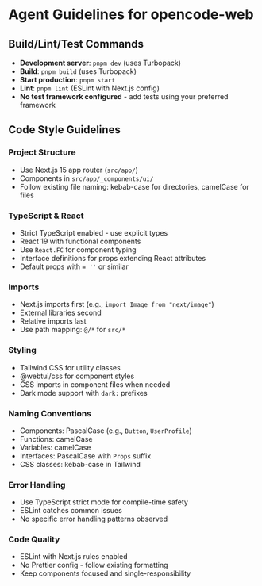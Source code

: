 # Agent Guidelines for opencode-web

## Build/Lint/Test Commands

- **Development server**: `pnpm dev` (uses Turbopack)
- **Build**: `pnpm build` (uses Turbopack)
- **Start production**: `pnpm start`
- **Lint**: `pnpm lint` (ESLint with Next.js config)
- **No test framework configured** - add tests using your preferred framework

## Code Style Guidelines

### Project Structure
- Use Next.js 15 app router (`src/app/`)
- Components in `src/app/_components/ui/`
- Follow existing file naming: kebab-case for directories, camelCase for files

### TypeScript & React
- Strict TypeScript enabled - use explicit types
- React 19 with functional components
- Use `React.FC` for component typing
- Interface definitions for props extending React attributes
- Default props with `= ''` or similar

### Imports
- Next.js imports first (e.g., `import Image from "next/image"`)
- External libraries second
- Relative imports last
- Use path mapping: `@/*` for `src/*`

### Styling
- Tailwind CSS for utility classes
- @webtui/css for component styles
- CSS imports in component files when needed
- Dark mode support with `dark:` prefixes

### Naming Conventions
- Components: PascalCase (e.g., `Button`, `UserProfile`)
- Functions: camelCase
- Variables: camelCase
- Interfaces: PascalCase with `Props` suffix
- CSS classes: kebab-case in Tailwind

### Error Handling
- Use TypeScript strict mode for compile-time safety
- ESLint catches common issues
- No specific error handling patterns observed

### Code Quality
- ESLint with Next.js rules enabled
- No Prettier config - follow existing formatting
- Keep components focused and single-responsibility